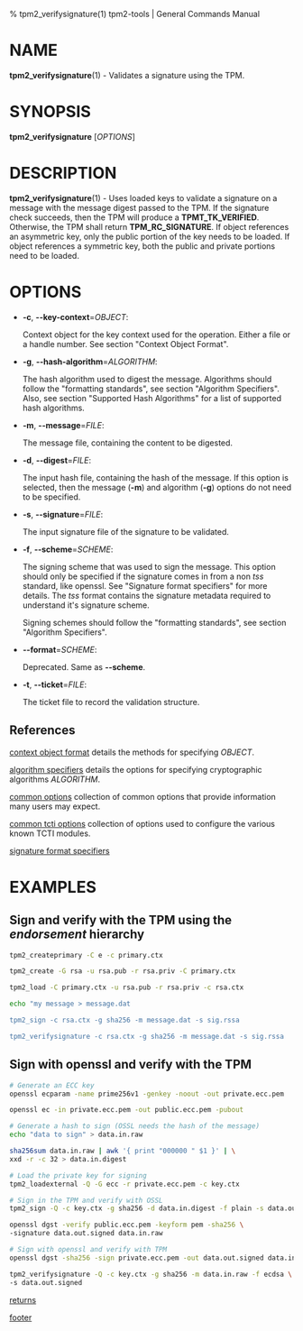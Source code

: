 % tpm2_verifysignature(1) tpm2-tools | General Commands Manual

# NAME

**tpm2_verifysignature**(1) - Validates a signature using the TPM.

# SYNOPSIS

**tpm2_verifysignature** [*OPTIONS*]

# DESCRIPTION

**tpm2_verifysignature**(1) - Uses loaded keys to validate a signature on a
message with the message digest passed to the TPM. If the signature check
succeeds, then the TPM will produce a **TPMT_TK_VERIFIED**. Otherwise, the TPM
shall return **TPM_RC_SIGNATURE**. If object references an asymmetric key, only
the public portion of the key needs to be loaded. If object references a
symmetric key, both the public and private portions need to be loaded.

# OPTIONS

  * **-c**, **\--key-context**=_OBJECT_:

    Context object for the key context used for the operation. Either a file
    or a handle number. See section "Context Object Format".

  * **-g**, **\--hash-algorithm**=_ALGORITHM_:

    The hash algorithm used to digest the message.
    Algorithms should follow the "formatting standards", see section
    "Algorithm Specifiers".
    Also, see section "Supported Hash Algorithms" for a list of supported hash
    algorithms.

  * **-m**, **\--message**=_FILE_:

    The message file, containing the content to be  digested.

  * **-d**, **\--digest**=_FILE_:

    The input hash file, containing the hash of the message. If this option is
    selected, then the message (**-m**) and algorithm (**-g**) options do not
    need to be specified.

  * **-s**, **\--signature**=_FILE_:

    The input signature file of the signature to be validated.

  * **-f**, **\--scheme**=_SCHEME_:

    The signing scheme that was used to sign the message. This option should only
    be specified if the signature comes in from a non *tss* standard, like openssl.
    See "Signature format specifiers" for more details. The *tss* format contains
    the signature metadata required to understand it's signature scheme.

    Signing schemes should follow the "formatting standards", see section
    "Algorithm Specifiers".

  * **\--format**=_SCHEME_:

    Deprecated. Same as **\--scheme**.

  * **-t**, **\--ticket**=_FILE_:

    The ticket file to record the validation structure.

## References

[context object format](common/ctxobj.md) details the methods for specifying
_OBJECT_.

[algorithm specifiers](common/alg.md) details the options for specifying
cryptographic algorithms _ALGORITHM_.

[common options](common/options.md) collection of common options that provide
information many users may expect.

[common tcti options](common/tcti.md) collection of options used to configure
the various known TCTI modules.

[signature format specifiers](common/signature.md)

# EXAMPLES

## Sign and verify with the TPM using the *endorsement* hierarchy
```bash
tpm2_createprimary -C e -c primary.ctx

tpm2_create -G rsa -u rsa.pub -r rsa.priv -C primary.ctx

tpm2_load -C primary.ctx -u rsa.pub -r rsa.priv -c rsa.ctx

echo "my message > message.dat

tpm2_sign -c rsa.ctx -g sha256 -m message.dat -s sig.rssa

tpm2_verifysignature -c rsa.ctx -g sha256 -m message.dat -s sig.rssa
```

## Sign with openssl and verify with the TPM
```bash
# Generate an ECC key
openssl ecparam -name prime256v1 -genkey -noout -out private.ecc.pem

openssl ec -in private.ecc.pem -out public.ecc.pem -pubout

# Generate a hash to sign (OSSL needs the hash of the message)
echo "data to sign" > data.in.raw

sha256sum data.in.raw | awk '{ print "000000 " $1 }' | \
xxd -r -c 32 > data.in.digest

# Load the private key for signing
tpm2_loadexternal -Q -G ecc -r private.ecc.pem -c key.ctx

# Sign in the TPM and verify with OSSL
tpm2_sign -Q -c key.ctx -g sha256 -d data.in.digest -f plain -s data.out.signed

openssl dgst -verify public.ecc.pem -keyform pem -sha256 \
-signature data.out.signed data.in.raw

# Sign with openssl and verify with TPM
openssl dgst -sha256 -sign private.ecc.pem -out data.out.signed data.in.raw

tpm2_verifysignature -Q -c key.ctx -g sha256 -m data.in.raw -f ecdsa \
-s data.out.signed
```

[returns](common/returns.md)

[footer](common/footer.md)
